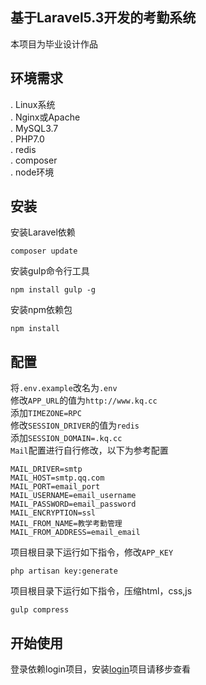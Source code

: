 ## 基于Laravel5.3开发的考勤系统

本项目为毕业设计作品

## 环境需求
. Linux系统  
. Nginx或Apache  
. MySQL3.7  
. PHP7.0  
. redis  
. composer  
. node环境  

## 安装
安装Laravel依赖
```
composer update
```
安装gulp命令行工具
```
npm install gulp -g
```
安装npm依赖包
```
npm install
```

## 配置
将`.env.example`改名为`.env`  
修改`APP_URL`的值为`http://www.kq.cc`  
添加`TIMEZONE=RPC`  
修改`SESSION_DRIVER`的值为`redis`  
添加`SESSION_DOMAIN=.kq.cc`  
`Mail`配置进行自行修改，以下为参考配置  
```
MAIL_DRIVER=smtp
MAIL_HOST=smtp.qq.com
MAIL_PORT=email_port
MAIL_USERNAME=email_username
MAIL_PASSWORD=email_password
MAIL_ENCRYPTION=ssl
MAIL_FROM_NAME=教学考勤管理
MAIL_FROM_ADDRESS=email_email
```
项目根目录下运行如下指令，修改`APP_KEY`
```
php artisan key:generate
```

项目根目录下运行如下指令，压缩html，css,js
```
gulp compress
```

## 开始使用  
登录依赖login项目，安装<a href="https://github.com/yedanten/laravel-attendance-system-login">login</a>项目请移步查看  